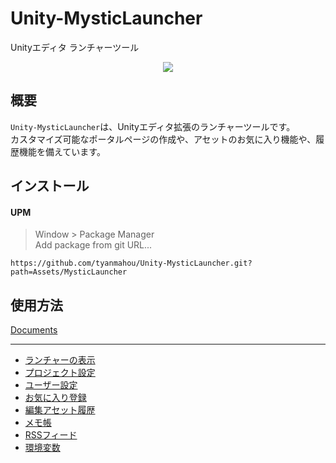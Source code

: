 ﻿# Unity-MysticLauncher
Unityエディタ ランチャーツール  

<p align="center">
<img src="https://github.com/user-attachments/assets/001e2d0b-39ca-44f5-9403-e29de9cba473"/>
</p>

## 概要
`Unity-MysticLauncher`は、Unityエディタ拡張のランチャーツールです。  
カスタマイズ可能なポータルページの作成や、アセットのお気に入り機能や、履歴機能を備えています。

## インストール

#### UPM

> Window > Package Manager  
> Add package from git URL...

```
https://github.com/tyanmahou/Unity-MysticLauncher.git?path=Assets/MysticLauncher
```

## 使用方法

[Documents](https://github.com/tyanmahou/Unity-MysticLauncher/wiki)

----
- [ランチャーの表示](https://github.com/tyanmahou/Unity-MysticLauncher/wiki/%E3%83%A9%E3%83%B3%E3%83%81%E3%83%A3%E3%83%BC%E3%81%AE%E8%A1%A8%E7%A4%BA)
- [プロジェクト設定](https://github.com/tyanmahou/Unity-MysticLauncher/wiki/%E3%83%97%E3%83%AD%E3%82%B8%E3%82%A7%E3%82%AF%E3%83%88%E8%A8%AD%E5%AE%9A)
- [ユーザー設定](https://github.com/tyanmahou/Unity-MysticLauncher/wiki/%E3%83%A6%E3%83%BC%E3%82%B6%E3%83%BC%E8%A8%AD%E5%AE%9A)
- [お気に入り登録](https://github.com/tyanmahou/Unity-MysticLauncher/wiki/%E3%81%8A%E6%B0%97%E3%81%AB%E5%85%A5%E3%82%8A%E7%99%BB%E9%8C%B2)
- [編集アセット履歴](https://github.com/tyanmahou/Unity-MysticLauncher/wiki/%E7%B7%A8%E9%9B%86%E3%82%A2%E3%82%BB%E3%83%83%E3%83%88%E5%B1%A5%E6%AD%B4)
- [メモ帳](https://github.com/tyanmahou/Unity-MysticLauncher/wiki/%E3%83%A1%E3%83%A2%E5%B8%B3)
- [RSSフィード](https://github.com/tyanmahou/Unity-MysticLauncher/wiki/RSS%E3%83%95%E3%82%A3%E3%83%BC%E3%83%89)
- [環境変数](https://github.com/tyanmahou/Unity-MysticLauncher/wiki/%E7%92%B0%E5%A2%83%E5%A4%89%E6%95%B0)
